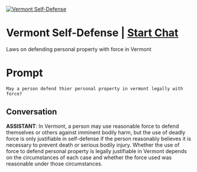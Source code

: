 
[![Vermont Self-Defense](https://flow-prompt-covers.s3.us-west-1.amazonaws.com/icon/vintage/vint_8.png)](https://gptcall.net/chat.html?data=%7B%22contact%22%3A%7B%22id%22%3A%225vkBX7mcinjzUZTf217Sw%22%2C%22flow%22%3Atrue%7D%7D)
# Vermont Self-Defense | [Start Chat](https://gptcall.net/chat.html?data=%7B%22contact%22%3A%7B%22id%22%3A%225vkBX7mcinjzUZTf217Sw%22%2C%22flow%22%3Atrue%7D%7D)
Laws on defending personal property with force in Vermont

# Prompt

```
May a person defend thier personal property in vermont legally with force?
```

## Conversation

**ASSISTANT**: In Vermont, a person may use reasonable force to defend themselves or others against imminent bodily harm, but the use of deadly force is only justifiable in self-defense if the person reasonably believes it is necessary to prevent death or serious bodily injury. Whether the use of force to defend personal property is legally justifiable in Vermont depends on the circumstances of each case and whether the force used was reasonable under those circumstances.


